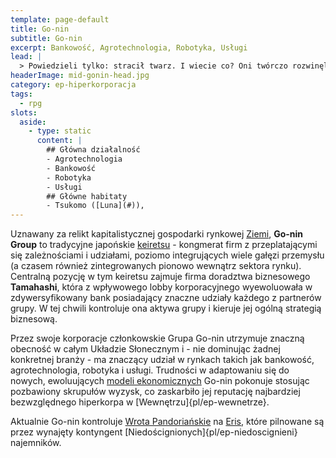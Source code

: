 ```yaml
---
template: page-default
title: Go-nin
subtitle: Go-nin
excerpt: Bankowość, Agrotechnologia, Robotyka, Usługi
lead: |
  > Powiedzieli tylko: stracił twarz. I wiecie co? Oni twórczo rozwinęli karę tysiąca cięć: na początku odcięli mu dostępy a na końcu - stos korowy
headerImage: mid-gonin-head.jpg
category: ep-hiperkorporacja
tags:
  - rpg
slots:
  aside:
    - type: static
      content: |
        ## Główna działalność
        - Agrotechnologia
        - Bankowość
        - Robotyka
        - Usługi
        ## Główne habitaty
        - Tsukomo ([Luna](#)), 
---
```

Uznawany za relikt kapitalistycznej gospodarki rynkowej [Ziemi](#), **Go-nin Group** to tradycyjne japońskie [keiretsu](http://pl.wikipedia.org/wiki/Keiretsu) - kongmerat firm z przeplatającymi się zależnościami i udziałami, poziomo integrujących wiele gałęzi przemysłu (a czasem również zintegrowanych pionowo wewnątrz sektora rynku). Centralną pozycję w tym keiretsu zajmuje firma doradztwa biznesowego **Tamahashi**, która z wpływowego lobby korporacyjnego wyewoluowała w zdywersyfikowany bank posiadający znaczne udziały każdego z partnerów grupy. W tej chwili kontroluje ona aktywa grupy i kieruje jej ogólną strategią biznesową.

Przez swoje korporacje członkowskie Grupa Go-nin utrzymuje znaczną obecność w całym Układzie Słonecznym i - nie dominując żadnej konkretnej branży - ma znaczący udział w rynkach takich jak bankowość, agrotechnologia, robotyka i usługi. Trudności w adaptowaniu się do nowych, ewoluujących [modeli ekonomicznych](#) Go-nin pokonuje stosując pozbawiony skrupułów wyzysk, co zaskarbiło jej reputację najbardziej bezwzględnego hiperkorpa w [Wewnętrzu]{pl/ep-wewnetrze}.

Aktualnie Go-nin kontroluje [Wrota Pandoriańskie](#) na [Eris](#), które pilnowane są przez wynajęty kontyngent [Niedoścignionych]{pl/ep-niedoscignieni} najemników.
